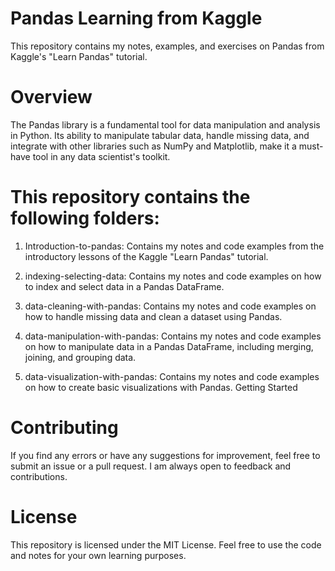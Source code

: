 # Pandas Learning from Kaggle
This repository contains my notes, examples, and exercises on Pandas from Kaggle's "Learn Pandas" tutorial.

# Overview
The Pandas library is a fundamental tool for data manipulation and analysis in Python. Its ability to manipulate tabular data, handle missing data, and integrate with other libraries such as NumPy and Matplotlib, make it a must-have tool in any data scientist's toolkit.

# This repository contains the following folders:

1. Introduction-to-pandas: Contains my notes and code examples from the introductory lessons of the Kaggle "Learn Pandas" tutorial.
2. indexing-selecting-data: Contains my notes and code examples on how to index and select data in a Pandas DataFrame.
3. data-cleaning-with-pandas: Contains my notes and code examples on how to handle missing data and clean a dataset using Pandas.
4. data-manipulation-with-pandas: Contains my notes and code examples on how to manipulate data in a Pandas DataFrame, including merging, joining, and grouping data.

5. data-visualization-with-pandas: Contains my notes and code examples on how to create basic visualizations with Pandas.
Getting Started

# Contributing
If you find any errors or have any suggestions for improvement, feel free to submit an issue or a pull request. I am always open to feedback and contributions.

# License
This repository is licensed under the MIT License. Feel free to use the code and notes for your own learning purposes.
